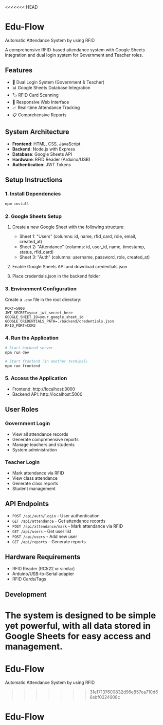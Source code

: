 <<<<<<< HEAD
# Edu-Flow
Automatic Attendance System by using RFID

A comprehensive RFID-based attendance system with Google Sheets integration and dual login system for Government and Teacher roles.

## Features

- 🔐 Dual Login System (Government & Teacher)
- 📊 Google Sheets Database Integration
- 🏷️ RFID Card Scanning
- 📱 Responsive Web Interface
- 📈 Real-time Attendance Tracking
- 📋 Comprehensive Reports

## System Architecture

- **Frontend**: HTML, CSS, JavaScript
- **Backend**: Node.js with Express
- **Database**: Google Sheets API
- **Hardware**: RFID Reader (Arduino/USB)
- **Authentication**: JWT Tokens

## Setup Instructions

### 1. Install Dependencies
```bash
npm install
```

### 2. Google Sheets Setup
1. Create a new Google Sheet with the following structure:
   - Sheet 1: "Users" (columns: id, name, rfid_card, role, email, created_at)
   - Sheet 2: "Attendance" (columns: id, user_id, name, timestamp, status, rfid_card)
   - Sheet 3: "Auth" (columns: username, password, role, created_at)

2. Enable Google Sheets API and download credentials.json
3. Place credentials.json in the backend folder

### 3. Environment Configuration
Create a `.env` file in the root directory:
```
PORT=5000
JWT_SECRET=your_jwt_secret_here
GOOGLE_SHEET_ID=your_google_sheet_id
GOOGLE_CREDENTIALS_PATH=./backend/credentials.json
RFID_PORT=COM3
```

### 4. Run the Application
```bash
# Start backend server
npm run dev

# Start frontend (in another terminal)
npm run frontend
```

### 5. Access the Application
- Frontend: http://localhost:3000
- Backend API: http://localhost:5000

## User Roles

### Government Login
- View all attendance records
- Generate comprehensive reports
- Manage teachers and students
- System administration

### Teacher Login
- Mark attendance via RFID
- View class attendance
- Generate class reports
- Student management

## API Endpoints

- `POST /api/auth/login` - User authentication
- `GET /api/attendance` - Get attendance records
- `POST /api/attendance/mark` - Mark attendance via RFID
- `GET /api/users` - Get user list
- `POST /api/users` - Add new user
- `GET /api/reports` - Generate reports

## Hardware Requirements

- RFID Reader (RC522 or similar)
- Arduino/USB-to-Serial adapter
- RFID Cards/Tags

## Development

The system is designed to be simple yet powerful, with all data stored in Google Sheets for easy access and management.
=======
# Edu-Flow
Automatic Attendance System by using RFID
>>>>>>> 31e17137600832d96e857ea710d66abf0324608c
# Edu-Flow
